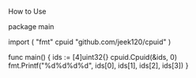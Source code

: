 How to Use

package main

import (
        "fmt"
        cpuid "github.com/jeek120/cpuid"
)

func main() {
        ids := [4]uint32{}
        cpuid.Cpuid(&ids, 0)
        fmt.Printf("%d%d%d%d", ids[0], ids[1], ids[2], ids[3])
}
